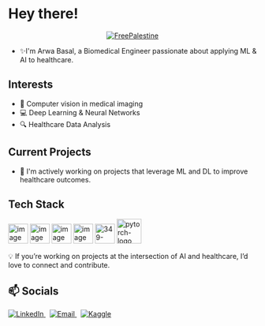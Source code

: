 # Hey there!
<p align="center">
  <a href="https://github.com/Safouene1/support-palestine-banner/blob/master/Markdown-pages/Support.md">
    <img src="https://raw.githubusercontent.com/Safouene1/support-palestine-banner/master/StandWithPalestine.svg" alt="FreePalestine"/>
  </a>
</p>

  
- ✨I'm Arwa Basal, a Biomedical Engineer passionate about applying ML & AI to healthcare.

## Interests

- 🩻 Computer vision in medical imaging
- 💻 Deep Learning & Neural Networks
- 🔍 Healthcare Data Analysis

## Current Projects

- 🌱 I'm actively working on projects that leverage ML and DL to improve healthcare outcomes.


## Tech Stack  

<img width="40" height="40" alt="image" src="https://github.com/user-attachments/assets/f975c4fd-9121-4a1e-b4f1-d42bd951bda8" />

<img width="40" height="40" alt="image" src="https://github.com/user-attachments/assets/e2c735cd-a08d-4ce7-bd4c-f03dd1cc9584" />

<img width="40" height="40" alt="image" src="https://github.com/user-attachments/assets/5959e0cc-cb82-4664-bcc7-ff7516802c8c" />

<img width="40" height="40" alt="image" src="https://github.com/user-attachments/assets/d71f8eeb-7a93-4e27-94a9-9cad70d9671b" />

 <img width="40" height="40" alt="349-3490136_anaconda-icon-anaconda-python-icon" src="https://github.com/user-attachments/assets/6d7d5a67-0427-4435-929c-4612b53f42b1" />

 <img width="50" height="50" alt="pytorch-logo" src="https://github.com/user-attachments/assets/3f8915fe-62e4-46ed-9e1f-0de709bce5b5" />



  



</p>



💡 If you’re working on projects at the intersection of AI and healthcare, I’d love to connect and contribute.


## 📫 Socials

<p align="left">
  <a href="https://www.linkedin.com/in/arwa-basal-647121215/" target="_blank">
    <img src="https://img.shields.io/badge/LinkedIn-0A66C2?style=flat-square&logo=linkedin&logoColor=white" alt="LinkedIn" />
  </a>
  &nbsp;
  <a href="mailto:arwa.basal04@example.com">
    <img src="https://img.shields.io/badge/Email-D14836?style=flat-square&logo=gmail&logoColor=white" alt="Email" />
  </a>
  &nbsp;
  <a href="https://www.kaggle.com/arwabasal" target="_blank">
    <img src="https://img.shields.io/badge/Kaggle-20BEFF?style=flat-square&logo=kaggle&logoColor=white" alt="Kaggle" />
  </a>
</p>


